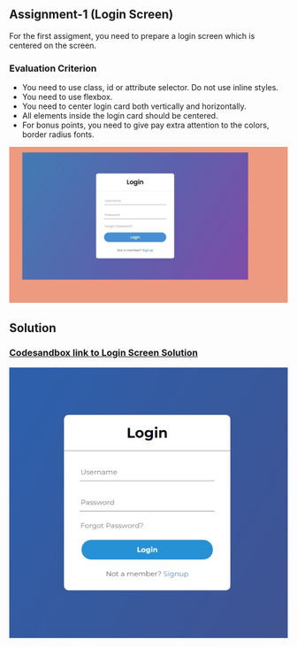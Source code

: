## Assignment-1 (Login Screen)
For the first assigment, you need to prepare a login screen which is centered on the screen.

### Evaluation Criterion
- You need to use class, id or attribute selector. Do not use inline styles.
- You need to use flexbox.
- You need to center login card both vertically and horizontally.
- All elements inside the login card should be centered.
- For bonus points, you need to give pay extra attention to the colors, border radius fonts.

<img src="./assets/login-screen.png" width="600px">

## Solution
### [Codesandbox link to Login Screen Solution](https://codesandbox.io/s/login-j5487)

<img src="./assets/login-screen-solution.jpg">

